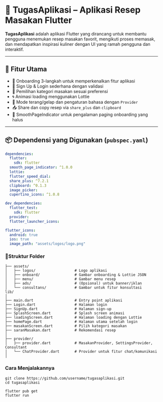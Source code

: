 # 🍲 TugasAplikasi – Aplikasi Resep Masakan Flutter

**TugasAplikasi** adalah aplikasi Flutter yang dirancang untuk membantu pengguna menemukan resep masakan favorit, mengikuti proses memasak, dan mendapatkan inspirasi kuliner dengan UI yang ramah pengguna dan interaktif.

---

## 🚀 Fitur Utama

- 🎯 Onboarding 3-langkah untuk memperkenalkan fitur aplikasi
- 📝 Sign Up & Login sederhana dengan validasi
- 🧾 Pemilihan kategori masakan sesuai preferensi
- 🌀 Animasi loading menggunakan Lottie
- 🔄 Mode terang/gelap dan pengaturan bahasa dengan `Provider`
- 📤 Share dan copy resep via `share_plus` dan `clipboard`
- 📑 SmoothPageIndicator untuk pengalaman paging onboarding yang halus

---

## 📦 Dependensi yang Digunakan (`pubspec.yaml`)

```yaml
dependencies:
  flutter:
    sdk: flutter
  smooth_page_indicator: ^1.0.0
  lottie:
  flutter_speed_dial:
  share_plus: ^7.2.1
  clipboard: ^0.1.3
  image_picker:
  cupertino_icons: ^1.0.8

dev_dependencies:
  flutter_test:
    sdk: flutter
  provider:
  flutter_launcher_icons:

flutter_icons:
  android: true
  ios: true
  image_path: "assets/logos/logo.png"
```

### 📁Struktur Folder

```
├── assets/
│   ├── logos/                  # Logo aplikasi
│   ├── onboard/                # Gambar onboarding & Lottie JSON
│   ├── menu/                   # Gambar menu resep
│   ├── ads/                    # (Opsional) untuk banner/iklan
│   └── consultans/             # Gambar untuk fitur konsultasi
lib/
│
├── main.dart                   # Entry point aplikasi
├── Login.dart                  # Halaman login
├── SignUp.dart                 # Halaman sign-up
├── SplashScreen.dart           # Splash screen animasi
├── loadingScreen.dart          # Halaman loading dengan Lottie
├── homePage.dart               # Halaman utama setelah login
├── masakanScreen.dart          # Pilih kategori masakan
├── saranMasakan.dart           # Rekomendasi resep
│
├── provider/
│   ├── provider.dart           # MasakanProvider, SettingsProvider, Consultant
│   └── ChatProvider.dart       # Provider untuk fitur chat/komunikasi
│
```
### Cara Menjalakannya
```
git clone https://github.com/username/tugasaplikasi.git
cd tugasaplikasi

flutter pub get
flutter run
```

